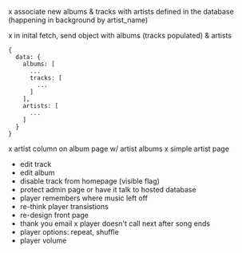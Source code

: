 x associate new albums & tracks with artists defined in the database (happening in background by artist_name)

x in inital fetch, send object with albums (tracks populated) & artists

```
{
  data: {
    albums: [
      ...
      tracks: [
        ...
      ]
    ],
    artists: [
      ...
    ]
  }
}
```

x artist column on album page w/ artist albums
x simple artist page
- edit track
- edit album
- disable track from homepage (visible flag)
- protect admin page or have it talk to hosted database
- player remembers where music left off
- re-think player transistions
- re-design front page
- thank you email
x player doesn't call next after song ends
- player options: repeat, shuffle
- player volume
